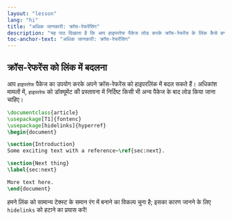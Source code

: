 ```yaml
---
layout: "lesson"
lang: "hi"
title: "अधिक जानकारी: क्रॉस-रेफरेंसिंग"
description: "यह पाठ दिखाता है कि आप हाइपररेफ पैकेज लोड करके क्रॉस-रेफरेंस के लिंक कैसे बना सकते हैं।"
toc-anchor-text: "अधिक जानकारी: क्रॉस-रेफरेंसिंग"
---
```



## क्रॉस-रेफरेंस को लिंक में बदलना

आप `हाइपररेफ` पैकेज का उपयोग करके अपने क्रॉस-रेफरेंस को हाइपरलिंक में बदल सकते हैं। अधिकांश मामलों में, `हाइपररेफ` को डॉक्यूमेंट की प्रस्तावना में निर्दिष्ट किसी भी अन्य पैकेज के बाद लोड किया जाना चाहिए।


```latex
\documentclass{article}
\usepackage[T1]{fontenc}
\usepackage[hidelinks]{hyperref}
\begin{document}

\section{Introduction}
Some exciting text with a reference~\ref{sec:next}.

\section{Next thing}
\label{sec:next}

More text here.
\end{document}
```

हमने लिंक को सामान्य टेक्स्ट के समान रंग में बनाने का विकल्प चुना है; इसका कारण जानने के लिए `hidelinks` को हटाने का प्रयास करें!